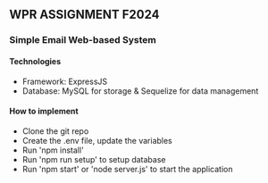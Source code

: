 ## WPR ASSIGNMENT F2024

### Simple Email Web-based System

#### Technologies

- Framework: ExpressJS
- Database: MySQL for storage & Sequelize for data management

#### How to implement

- Clone the git repo
- Create the .env file, update the variables
- Run 'npm install'
- Run 'npm run setup' to setup database
- Run 'npm start' or 'node server.js' to start the application
